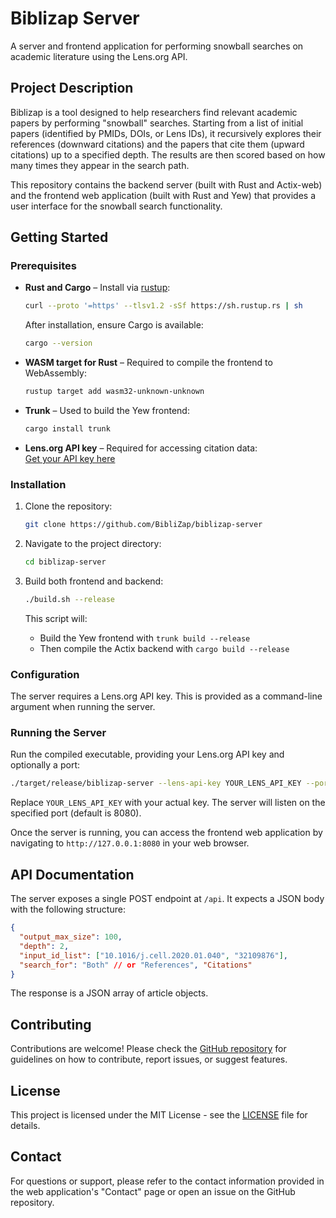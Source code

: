 # Biblizap Server

A server and frontend application for performing snowball searches on academic literature using the Lens.org API.

## Project Description

Biblizap is a tool designed to help researchers find relevant academic papers by performing "snowball" searches. Starting from a list of initial papers (identified by PMIDs, DOIs, or Lens IDs), it recursively explores their references (downward citations) and the papers that cite them (upward citations) up to a specified depth. The results are then scored based on how many times they appear in the search path.

This repository contains the backend server (built with Rust and Actix-web) and the frontend web application (built with Rust and Yew) that provides a user interface for the snowball search functionality.

## Getting Started

### Prerequisites

- **Rust and Cargo** – Install via [rustup](https://rustup.rs):
    ```bash
    curl --proto '=https' --tlsv1.2 -sSf https://sh.rustup.rs | sh
    ```
    After installation, ensure Cargo is available:
    ```bash
    cargo --version
    ```

- **WASM target for Rust** – Required to compile the frontend to WebAssembly:
    ```bash
    rustup target add wasm32-unknown-unknown
    ```

- **Trunk** – Used to build the Yew frontend:
    ```bash
    cargo install trunk
    ```

- **Lens.org API key** – Required for accessing citation data:  
    [Get your API key here](https://www.lens.org/lens/user/api-key)

### Installation

1. Clone the repository:
    ```bash
    git clone https://github.com/BibliZap/biblizap-server
    ```

2. Navigate to the project directory:
    ```bash
    cd biblizap-server
    ```

3. Build both frontend and backend:
    ```bash
    ./build.sh --release
    ```

    This script will:
    - Build the Yew frontend with `trunk build --release`
    - Then compile the Actix backend with `cargo build --release`

### Configuration

The server requires a Lens.org API key. This is provided as a command-line argument when running the server.

### Running the Server

Run the compiled executable, providing your Lens.org API key and optionally a port:

```bash
./target/release/biblizap-server --lens-api-key YOUR_LENS_API_KEY --port 8080
```

Replace `YOUR_LENS_API_KEY` with your actual key. The server will listen on the specified port (default is 8080).

Once the server is running, you can access the frontend web application by navigating to `http://127.0.0.1:8080` in your web browser.

## API Documentation

The server exposes a single POST endpoint at `/api`.
It expects a JSON body with the following structure:

```json
{
  "output_max_size": 100,
  "depth": 2,
  "input_id_list": ["10.1016/j.cell.2020.01.040", "32109876"],
  "search_for": "Both" // or "References", "Citations"
}
```

The response is a JSON array of article objects.

## Contributing

Contributions are welcome! Please check the [GitHub repository](https://github.com/BibliZap/BibliZap) for guidelines on how to contribute, report issues, or suggest features.

## License

This project is licensed under the MIT License - see the [LICENSE](LICENSE) file for details.

## Contact

For questions or support, please refer to the contact information provided in the web application's "Contact" page or open an issue on the GitHub repository.